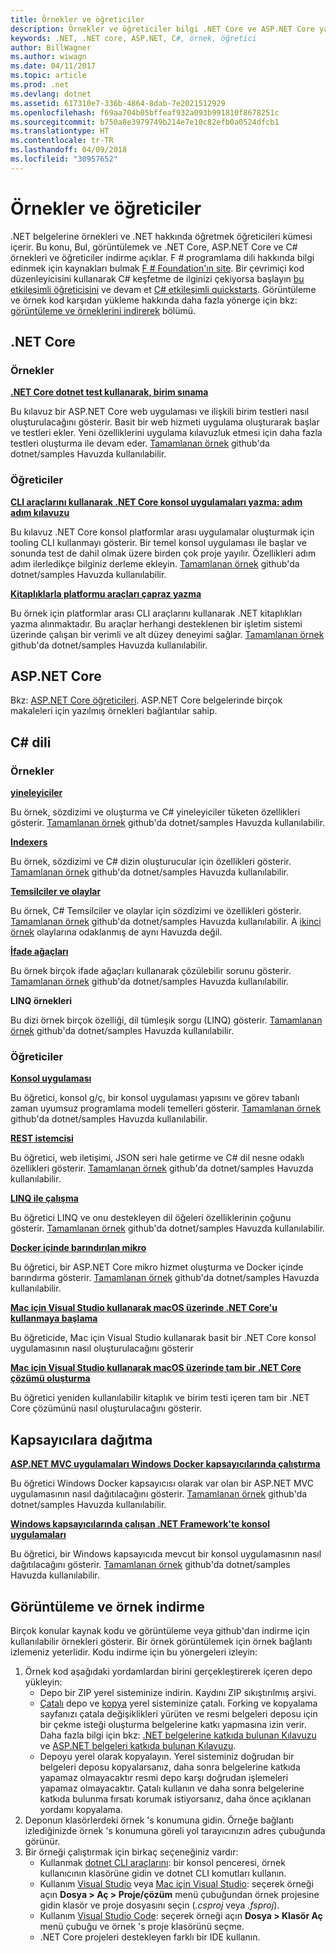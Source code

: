 ```yaml
---
title: Örnekler ve öğreticiler
description: Örnekler ve öğreticiler bilgi .NET Core ve ASP.NET Core yardımcı C# dili için .NET hakkında bilgi edinin.
keywords: .NET, .NET core, ASP.NET, C#, örnek, öğretici
author: BillWagner
ms.author: wiwagn
ms.date: 04/11/2017
ms.topic: article
ms.prod: .net
ms.devlang: dotnet
ms.assetid: 617310e7-336b-4864-8dab-7e2021512929
ms.openlocfilehash: f69aa704b05bffeaf932a093b991810f8678251c
ms.sourcegitcommit: b750a8e3979749b214e7e10c82efb0a0524dfcb1
ms.translationtype: HT
ms.contentlocale: tr-TR
ms.lasthandoff: 04/09/2018
ms.locfileid: "30957652"
---
```

# <a name="samples-and-tutorials"></a>Örnekler ve öğreticiler

.NET belgelerine örnekleri ve .NET hakkında öğretmek öğreticileri kümesi içerir. Bu konu, Bul, görüntülemek ve .NET Core, ASP.NET Core ve C# örnekleri ve öğreticiler indirme açıklar. F # programlama dili hakkında bilgi edinmek için kaynakları bulmak [F # Foundation'ın site](http://fsharp.org/learn.html). Bir çevrimiçi kod düzenleyicisini kullanarak C# keşfetme de ilginizi çekiyorsa başlayın [bu etkileşimli öğreticisini](https://www.microsoft.com/net/learn/in-browser-tutorial/1) ve devam et [C# etkileşimli quickstarts](../csharp/quick-starts/index.md). Görüntüleme ve örnek kod karşıdan yükleme hakkında daha fazla yönerge için bkz: [görüntüleme ve örneklerini indirerek](#viewing-and-downloading-samples) bölümü.

## <a name="net-core"></a>.NET Core

### <a name="samples"></a>Örnekler

**[.NET Core dotnet test kullanarak, birim sınama](../core/testing/unit-testing-with-dotnet-test.md)**

Bu kılavuz bir ASP.NET Core web uygulaması ve ilişkili birim testleri nasıl oluşturulacağını gösterir. Basit bir web hizmeti uygulama oluşturarak başlar ve testleri ekler. Yeni özelliklerini uygulama kılavuzluk etmesi için daha fazla testleri oluşturma ile devam eder. [Tamamlanan örnek](https://github.com/dotnet/samples/tree/master/core/getting-started/unit-testing-using-dotnet-test) github'da dotnet/samples Havuzda kullanılabilir.

### <a name="tutorials"></a>Öğreticiler

**[CLI araçlarını kullanarak .NET Core konsol uygulamaları yazma: adım adım kılavuzu](../core/tutorials/using-with-xplat-cli.md)**

Bu kılavuz .NET Core konsol platformlar arası uygulamalar oluşturmak için tooling CLI kullanmayı gösterir. Bir temel konsol uygulaması ile başlar ve sonunda test de dahil olmak üzere birden çok proje yayılır. Özellikleri adım adım ilerledikçe bilginiz derleme ekleyin. [Tamamlanan örnek](https://github.com/dotnet/samples/tree/master/core/console-apps) github'da dotnet/samples Havuzda kullanılabilir.

**[Kitaplıklarla platformu araçları çapraz yazma](../core/tutorials/libraries.md)**

Bu örnek için platformlar arası CLI araçlarını kullanarak .NET kitaplıkları yazma alınmaktadır. Bu araçlar herhangi desteklenen bir işletim sistemi üzerinde çalışan bir verimli ve alt düzey deneyimi sağlar. [Tamamlanan örnek](https://github.com/dotnet/samples/tree/master/framework/libraries/frameworks-library) github'da dotnet/samples Havuzda kullanılabilir.

## <a name="aspnet-core"></a>ASP.NET Core

Bkz: [ASP.NET Core öğreticileri](/aspnet/core/tutorials/). ASP.NET Core belgelerinde birçok makaleleri için yazılmış örnekleri bağlantılar sahip.

## <a name="c-language"></a>C# dili

### <a name="samples"></a>Örnekler

**[yineleyiciler](../csharp/iterators.md)**

Bu örnek, sözdizimi ve oluşturma ve C# yineleyiciler tüketen özellikleri gösterir. [Tamamlanan örnek](https://github.com/dotnet/samples/tree/master/csharp/iterators) github'da dotnet/samples Havuzda kullanılabilir.

**[Indexers](../csharp/indexers.md)**

Bu örnek, sözdizimi ve C# dizin oluşturucular için özellikleri gösterir. [Tamamlanan örnek](https://github.com/dotnet/samples/tree/master/csharp/indexers) github'da dotnet/samples Havuzda kullanılabilir.

**[Temsilciler ve olaylar](../csharp/delegates-events.md)**

Bu örnek, C# Temsilciler ve olaylar için sözdizimi ve özellikleri gösterir. [Tamamlanan örnek](https://github.com/dotnet/samples/tree/master/csharp/delegates-and-events) github'da dotnet/samples Havuzda kullanılabilir. A [ikinci örnek](https://github.com/dotnet/samples/tree/master/csharp/events) olaylarına odaklanmış de aynı Havuzda değil.

**[İfade ağaçları](../csharp/expression-trees.md)**

Bu örnek birçok ifade ağaçları kullanarak çözülebilir sorunu gösterir. [Tamamlanan örnek](https://github.com/dotnet/samples/tree/master/csharp/expression-trees) github'da dotnet/samples Havuzda kullanılabilir.

**LINQ örnekleri**

Bu dizi örnek birçok özelliği, dil tümleşik sorgu (LINQ) gösterir. [Tamamlanan örnek](https://github.com/dotnet/samples/tree/master/core/linq/csharp) github'da dotnet/samples Havuzda kullanılabilir.

### <a name="tutorials"></a>Öğreticiler

**[Konsol uygulaması](../csharp/tutorials/console-teleprompter.md)**

Bu öğretici, konsol g/ç, bir konsol uygulaması yapısını ve görev tabanlı zaman uyumsuz programlama modeli temelleri gösterir. [Tamamlanan örnek](https://github.com/dotnet/samples/tree/master/csharp/getting-started/console-teleprompter) github'da dotnet/samples Havuzda kullanılabilir.

**[REST istemcisi](../csharp/tutorials/console-webapiclient.md)**

Bu öğretici, web iletişimi, JSON seri hale getirme ve C# dil nesne odaklı özellikleri gösterir. [Tamamlanan örnek](https://github.com/dotnet/samples/tree/master/csharp/getting-started/console-webapiclient) github'da dotnet/samples Havuzda kullanılabilir.

**[LINQ ile çalışma](../csharp/tutorials/working-with-linq.md)**

Bu öğretici LINQ ve onu destekleyen dil öğeleri özelliklerinin çoğunu gösterir. [Tamamlanan örnek](https://github.com/dotnet/samples/tree/master/csharp/getting-started/console-linq) github'da dotnet/samples Havuzda kullanılabilir.

**[Docker içinde barındırılan mikro](../csharp/tutorials/microservices.md)**

Bu öğretici, bir ASP.NET Core mikro hizmet oluşturma ve Docker içinde barındırma gösterir. [Tamamlanan örnek](https://github.com/dotnet/samples/tree/master/csharp/getting-started/WeatherMicroservice) github'da dotnet/samples Havuzda kullanılabilir.

**[Mac için Visual Studio kullanarak macOS üzerinde .NET Core'u kullanmaya başlama](../core/tutorials/using-on-mac-vs.md)**

Bu öğreticide, Mac için Visual Studio kullanarak basit bir .NET Core konsol uygulamasının nasıl oluşturulacağını gösterir

**[Mac için Visual Studio kullanarak macOS üzerinde tam bir .NET Core çözümü oluşturma](../core/tutorials/using-on-mac-vs-full-solution.md)**

Bu öğretici yeniden kullanılabilir kitaplık ve birim testi içeren tam bir .NET Core çözümünü nasıl oluşturulacağını gösterir.

## <a name="deploying-to-containers"></a>Kapsayıcılara dağıtma

**[ASP.NET MVC uygulamaları Windows Docker kapsayıcılarında çalıştırma](../framework/docker/aspnetmvc.md)**

Bu öğretici Windows Docker kapsayıcısı olarak var olan bir ASP.NET MVC uygulamasının nasıl dağıtılacağını gösterir. [Tamamlanan örnek](https://github.com/dotnet/samples/tree/master/framework/docker/MVCRandomAnswerGenerator) github'da dotnet/samples Havuzda kullanılabilir.

**[Windows kapsayıcılarında çalışan .NET Framework'te konsol uygulamaları](../framework/docker/console.md)**

Bu öğretici, bir Windows kapsayıcıda mevcut bir konsol uygulamasının nasıl dağıtılacağını gösterir. [Tamamlanan örnek](https://github.com/dotnet/samples/tree/master/framework/docker/ConsoleRandomAnswerGenerator) github'da dotnet/samples Havuzda kullanılabilir.

## <a name="viewing-and-downloading-samples"></a>Görüntüleme ve örnek indirme

Birçok konular kaynak kodu ve görüntüleme veya github'dan indirme için kullanılabilir örnekleri gösterir. Bir örnek görüntülemek için örnek bağlantı izlemeniz yeterlidir. Kodu indirme için bu yönergeleri izleyin:

1. Örnek kod aşağıdaki yordamlardan birini gerçekleştirerek içeren depo yükleyin:
   * Depo bir ZIP yerel sisteminize indirin. Kaydını ZIP sıkıştırılmış arşivi.
   * [Çatalı](https://help.github.com/articles/fork-a-repo/) depo ve [kopya](https://help.github.com/articles/cloning-a-repository/) yerel sisteminize çatalı. Forking ve kopyalama sayfanızı çatala değişiklikleri yürüten ve resmi belgeleri deposu için bir çekme isteği oluşturma belgelerine katkı yapmasına izin verir. Daha fazla bilgi için bkz: [.NET belgelerine katkıda bulunan Kılavuzu](https://github.com/dotnet/docs/blob/master/CONTRIBUTING.md) ve [ASP.NET belgeleri katkıda bulunan Kılavuzu](https://github.com/aspnet/Docs/blob/master/CONTRIBUTING.md).
   * Depoyu yerel olarak kopyalayın. Yerel sisteminiz doğrudan bir belgeleri deposu kopyalarsanız, daha sonra belgelerine katkıda yapamaz olmayacaktır resmi depo karşı doğrudan işlemeleri yapamaz olmayacaktır. Çatalı kullanın ve daha sonra belgelerine katkıda bulunma fırsatı korumak istiyorsanız, daha önce açıklanan yordamı kopyalama.
1. Deponun klasörlerdeki örnek 's konumuna gidin. Örneğe bağlantı izlediğinizde örnek 's konumuna göreli yol tarayıcınızın adres çubuğunda görünür.
1. Bir örneği çalıştırmak için birkaç seçeneğiniz vardır:
   * Kullanmak [dotnet CLI araçlarını](../core/tools/index.md): bir konsol penceresi, örnek kullanıcının klasörüne gidin ve dotnet CLI komutları kullanın.
   * Kullanım [Visual Studio](https://www.visualstudio.com/) veya [Mac için Visual Studio](https://www.visualstudio.com/vs/visual-studio-mac/): seçerek örneği açın **Dosya > Aç > Proje/çözüm** menü çubuğundan örnek projesine gidin klasör ve proje dosyasını seçin (*.csproj* veya *.fsproj*).
   * Kullanım [Visual Studio Code](https://code.visualstudio.com/): seçerek örneği açın **Dosya > Klasör Aç** menü çubuğu ve örnek 's proje klasörünü seçme.
   * .NET Core projeleri destekleyen farklı bir IDE kullanın.
